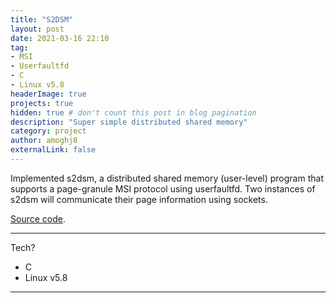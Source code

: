 ```yaml
---
title: "S2DSM"
layout: post
date: 2021-03-16 22:10
tag: 
- MSI
- Userfaultfd
- C
- Linux v5.8
headerImage: true
projects: true
hidden: true # don't count this post in blog pagination
description: "Super simple distributed shared memory"
category: project
author: amoghj8
externalLink: false
---
```



Implemented s2dsm, a distributed shared memory (user-level) program that supports a page-granule MSI protocol using userfaultfd. Two instances of s2dsm will communicate their page information using sockets.


[Source code](https://github.com/amoghj8/Super-Simple-Distributed-Shared-Memory). 

---

Tech?

- C
- Linux v5.8

---
